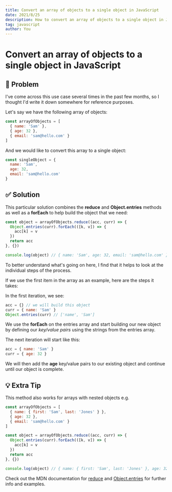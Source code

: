 ```yaml
---
title: Convert an array of objects to a single object in JavaScript
date: 2021/8/25
description: How to convert an array of objects to a single object in JavaScript
tag: javascript
author: You
---
```


# Convert an array of objects to a single object in JavaScript

<h2><span role="img" aria-label="thinking">🤔</span> Problem</h2>

I've come across this use case several times in the past few months, so I thought I'd write it down somewhere for reference purposes.

Let's say we have the following array of objects:<br />

```javascript
const arrayOfObjects = [
  { name: 'Sam' },
  { age: 32 },
  { email: 'sam@hello.com' }
]
```

And we would like to convert this array to a single object:<br />

```javascript
const singleObject = {
  name: 'Sam',
  age: 32,
  email: 'sam@hello.com'
}
```

<h2><span role="img" aria-label="checkmark">✅ </span> Solution</h2>

This particular solution combines the **reduce** and **Object.entries** methods
as well as a **forEach** to help build the object that we need:

```javascript
const object = arrayOfObjects.reduce((acc, curr) => {
  Object.entries(curr).forEach(([k, v]) => {
    acc[k] = v
  })
  return acc
}, {})

console.log(object) // { name: 'Sam', age: 32, email: 'sam@hello.com' }
```

To better understand what's going on here, I find that it helps to look at the individual steps of the process.

If we use the first item in the array as an example, here are the steps it takes:

In the first iteration, we see:

```javascript
acc = {} // we will build this object
curr = { name: 'Sam' }
Object.entries(curr) // ['name', 'Sam']
```

We use the **forEach** on the entries array and start building our new object by defining our _key/value pairs_ using the strings from the entries array.

The next iteration will start like this:

```javascript
acc = { name: 'Sam' }
curr = { age: 32 }
```

We will then add the **age** key/value pairs to our existing object and continue until our object is complete.

<h2><span role="img" aria-label="lightbulb">💡 </span> Extra Tip</h2>

This method also works for arrays with nested objects e.g.

```javascript
const arrayOfObjects = [
  { name: { first: 'Sam', last: 'Jones' } },
  { age: 32 },
  { email: 'sam@hello.com' }
]

const object = arrayOfObjects.reduce((acc, curr) => {
  Object.entries(curr).forEach(([k, v]) => {
    acc[k] = v
  })
  return acc
}, {})

console.log(object) // { name: { first: 'Sam', last: 'Jones' }, age: 32, email: 'sam@hello.com' }
```

Check out the MDN documentation for [reduce](https://developer.mozilla.org/en-US/docs/Web/JavaScript/Reference/Global_Objects/Array/Reduce) and [Object.entries](https://developer.mozilla.org/en-US/docs/Web/JavaScript/Reference/Global_Objects/Object/entries) for further info and examples.
